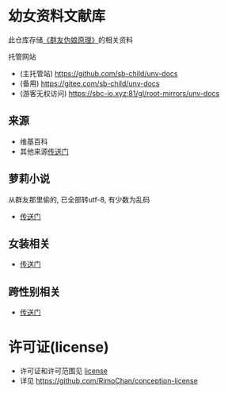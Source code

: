 # 幼女资料文献库
此仓库存储[《群友伪娘原理》](https://github.com/sb-child/crossdressing-principle)的相关资料

托管网站
+ (主托管站) https://github.com/sb-child/unv-docs
+ (备用) https://gitee.com/sb-child/unv-docs
+ (游客无权访问) https://sbc-io.xyz:81/gl/root-mirrors/unv-docs

## 来源
+ 维基百科
+ 其他来源[传送门](./来源/)

## 萝莉小说
从群友那里偷的, 已全部转utf-8, 有少数为乱码
+ [传送门](./萝莉小说/)

## 女装相关
+ [传送门](./女装相关/README.md)

## 跨性别相关
+ [传送门](./跨性别相关/README.md)

# 许可证(license)
+ 许可证和许可范围见 [license](./LICENSE)
+ 详见 https://github.com/RimoChan/conception-license
